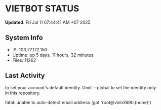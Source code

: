 # VIETBOT STATUS
**Updated**: Fri Jul 11 07:44:41 AM +07 2025

## System Info
- IP: 103.77.172.150
- Uptime: up 5 days, 11 hours, 32 minutes
- Files: 11262

## Last Activity

to set your account's default identity.
Omit --global to set the identity only in this repository.

fatal: unable to auto-detect email address (got 'root@vinh3690.(none)')
